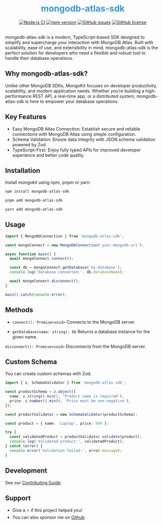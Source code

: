 <div align="center">

<h1 style="color: #3498db;">mongodb-atlas-sdk</h1>
<a href="https://github.com/shivarm/mongodb-atlas-sdk/actions/workflows/ci.yml"><img alt="Node.js CI" src="https://github.com/shivarm/mongodb-atlas-sdk/actions/workflows/ci.yml/badge.svg"></a>
<a href="https://www.npmjs.com/package/mongodb-atlas-sdk"><img alt="npm version" src="https://img.shields.io/npm/v/mongodb-atlas-sdk"></a>
<a href="https://github.com/shivarm/mongodb-atlas-sdk/issues"><img alt="GitHub issues" src="https://img.shields.io/github/issues/https://github.com/shivarm/mongodb-atlas-sdk"></a>
<a href="./LICENSE"><img alt="GitHub license" src="https://img.shields.io/github/license/shivarm/mongodb-atlas-sdk"></a>
 
</div>

<br/>

mongodb-atlas-sdk is a modern, TypeScript-based SDK designed to simplify and supercharge your interaction with MongoDB Atlas. Built with scalability, ease of use, and extensibility in mind, mongodb-atlas-sdk is the perfect solution for developers who need a flexible and robust tool to handle their database operations.

## Why mongodb-atlas-sdk?

Unlike other MongoDB SDKs, MongoKit focuses on developer productivity, scalability, and modern application needs. Whether you’re building a high-performance REST API, a real-time app, or a distributed system, mongodb-atlas-sdk is here to empower your database operations.

## Key Features

- Easy MongoDB Atlas Connection: Establish secure and reliable connections with MongoDB Atlas using simple configuration.
- Schema Validation: Ensure data integrity with JSON schema validation powered by Zod.
- TypeScript-First: Enjoy fully typed APIs for improved developer experience and better code quality.

## Installation

Install mongokit using npm, pnpm or yarn:

```bash
npm install mongodb-atlas-sdk

pnpm add mongodb-atlas-sdk

yarn add mongodb-atlas-sdk
```

## Usage

```typescript
import { MongoDbConnection } from 'mongodb-atlas-sdk';

const mongoConnect = new MongoDbConnection('your-mongodb-uri');

async function main() {
  await mongoConnect.connect();

  const db = mongoConnect.getDatabase('my-database');
  console.log('Database connected:', db.databaseName);

  await mongoConnect.disconnect();
}

main().catch(console.error);
```

## Methods

- `connect(): Promise<void>`
  Connects to the MongoDB server.

- `getDatabase(name: string): Db`
  Returns a database instance for the given name.

`disconnect(): Promise<void>`
Disconnects from the MongoDB server.

## Custom Schema

You can create custom schemas with Zod.

```typescript
import { z, SchemaValidator } from 'mongodb-atlas-sdk';

const productSchema = z.object({
  name: z.string().min(1, 'Product name is required'),
  price: z.number().min(0, 'Price must be non-negative'),
});

const productValidator = new SchemaValidator(productSchema);

const product = { name: 'Laptop', price: 999 };

try {
  const validatedProduct = productValidator.validate(product);
  console.log('Validated product:', validatedProduct);
} catch (error) {
  console.error('Validation failed:', error.message);
}
```

## Development

See our [Contributing Guide](./CONTRIBUTING.md).

## Support

- Give a ⭐️ if this project helped you!
- You can also sponsor me on [Github](https://github.com/sponsors/shivarm)
